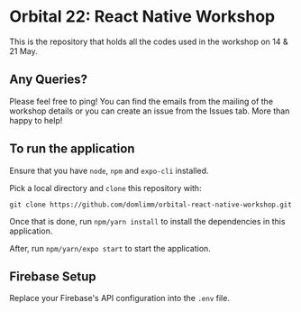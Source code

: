 # Orbital 22: React Native Workshop

This is the repository that holds all the codes used in the workshop on 14 & 21 May.

## Any Queries?

Please feel free to ping! You can find the emails from the mailing of the workshop details or you can create an issue from the Issues tab. More than happy to help!

## To run the application

Ensure that you have `node`, `npm` and `expo-cli` installed.

Pick a local directory and `clone` this repository with:

`git clone https://github.com/domlimm/orbital-react-native-workshop.git`

Once that is done, run `npm/yarn install` to install the dependencies in this application.

After, run `npm/yarn/expo start` to start the application.

## Firebase Setup

Replace your Firebase's API configuration into the `.env` file.

